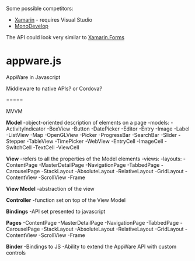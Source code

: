 Some possible competitors:
- [Xamarin](http://xamarin.com/studio) - requires Visual Studio
- [MonoDevelop](http://monodevelop.com/)

The API could look very similar to [Xamarin.Forms](http://xamarin.com/forms)

appware.js
==========

AppWare in Javascript


Middleware to native APIs? or Cordova?

=====

MVVM

__Model__
-object-oriented description of elements on a page
-models:
	-ActivityIndicator
	-BoxView
	-Button
	-DatePicker
	-Editor
	-Entry
	-Image
	-Label
	-ListView
	-Map
	-OpenGLView
	-Picker
	-ProgressBar
	-SearchBar
	-Slider
	-Stepper
	-TableView
	-TimePicker
	-WebView
	-EntryCell
	-ImageCell
	-SwitchCell
	-TextCell
	-ViewCell

__View__
-refers to all the properties of the Model elements
-views:
-layouts:
	-ContentPage
	-MasterDetailPage
	-NavigationPage
	-TabbedPage
	-CarouselPage
	-StackLayout
	-AbsoluteLayout
	-RelativeLayout
	-GridLayout
	-ContentView
	-ScrollView
	-Frame

__View Model__
-abstraction of the view

__Controller__
-function set on top of the View Model

__Bindings__
-API set presented to javascript


__Pages__
-ContentPage
-MasterDetailPage
-NavigationPage
-TabbedPage
-CarouselPage
-StackLayout
-AbsoluteLayout
-RelativeLayout
-GridLayout
-ContentView
-ScrollView
-Frame




__Binder__
-Bindings to JS
-Ability to extend the AppWare API with custom controls


